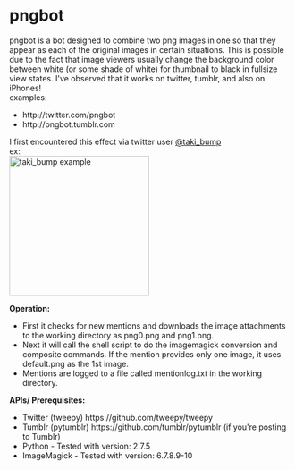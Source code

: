 pngbot
========
pngbot is a bot designed to combine two png images in one so that they appear as each of the original images in certain situations.  This is possible due to the fact that image viewers usually change the background color between white (or some shade of white) for thumbnail to black in fullsize view states. I've observed that it works on twitter, tumblr, and also on iPhones!</br>
examples:</br>
<ul>
   <li>http://twitter.com/pngbot</li>
   <li>http://pngbot.tumblr.com</li>
</ul>
I first encountered this effect via twitter user <a href="http://twitter.com/taki_bump">@taki_bump</a></br>
ex:</br>
<a href="https://twitter.com/taki_bump/status/376313959969599488/photo/1" target="_new"><img title="taki_bump example" src="https://pbs.twimg.com/media/BTjvjYRCMAAXOYV.png:small" width="250"> </a></br>

<b>Operation:</b> </br>
<ul>
	<li>First it checks for new mentions and downloads the image attachments to the working directory as png0.png and png1.png.</li>
	<li>Next it will call the shell script to do the imagemagick conversion and composite commands. If the mention provides only one image, it uses default.png as the 1st image.</li>
	<li>Mentions are logged to a file called mentionlog.txt in the working directory.</li> 
</ul>

<b>APIs/ Prerequisites:</b> </br>
<ul>
	<li>Twitter (tweepy) https://github.com/tweepy/tweepy</li>
	<li>Tumblr (pytumblr) https://github.com/tumblr/pytumblr (if you're posting to Tumblr)</li> 
	<li>Python - Tested with version: 2.7.5</li>
	<li>ImageMagick - Tested with version: 6.7.8.9-10</li>
</ul>
